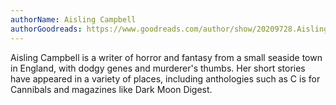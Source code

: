 ```yaml
---
authorName: Aisling Campbell
authorGoodreads: https://www.goodreads.com/author/show/20209728.Aisling_Campbell
---
```

Aisling Campbell is a writer of horror and fantasy from a small seaside town in England, with dodgy genes and murderer's thumbs. Her short stories have appeared in a variety of places, including anthologies such as C is for Cannibals and magazines like Dark Moon Digest.
